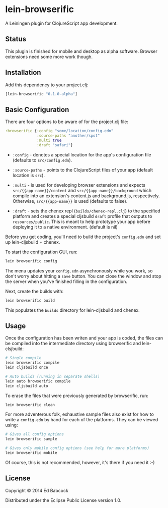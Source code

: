 # lein-browserific

A Leiningen plugin for ClojureScript app development.

## Status

This plugin is finished for mobile and desktop as alpha
software. Browser extensions need some more work though.

## Installation

Add this dependency to your project.clj:
```clj
[lein-browserific "0.1.0-alpha"]
```

## Basic Configuration

There are four options to be aware of for the project.clj file:

```clj
:browserific {:config "some/location/config.edn"
              :source-paths "another/spot"
              :multi true
              :draft "safari"}
```

- `:config` - 
  denotes a special location for the app's configuration
  file (defaults to `src/config.edn`).
  
- `:source-paths` - 
  points to the ClojureScript files of your app (default location is
  `src`).
  
- `:multi` - 
  is used for developing browser extensions and expects
  `src/{{app-name}}/content` and `src/{{app-name}}/background` which
  compile into an extension's content.js and background.js,
  respectively. Otherwise, `src/{{app-name}}` is used (defaults to
  false). 

- `:draft` -
  sets the chenex repl (`builds/chenex-repl.clj`) to the specified
  platform and creates a special cljsbuild `draft` profile that outputs
  to `resources/public`. This is meant to help prototype your app before
  deploying it to a native environment. (default is nil) 
  

Before you get coding, you'll need to build the project's `config.edn`
and set up lein-cljsbuild + chenex.

To start the configuration GUI, run:

```sh
lein browserific config 
```

The menu updates your `config.edn` asynchronously while you work, so
don't worry about hitting a `save` button. You can close the window and
stop the server when you've finished filling in the configuration. 

Next, create the builds with:

```sh
lein browserific build
```

This populates the `builds` directory for lein-cljsbuild and chenex.

## Usage

Once the configuration has been writen and your app is coded, the files
can be compiled into the intermediate directory using browserific and
lein-clsjbuild:

```sh
# Single compile
lein browserific compile
lein cljsbuild once

# Auto builds (running in separate shells)
lein auto browserific compile
lein cljsbuild auto
```

To erase the files that were previously generated by browserific, run:

```sh
lein browserific clean
```

For more adventerous folk, exhaustive sample files also exist for how to
write a `config.edn` by hand for each of the platforms. They can be
viewed using:  

```sh
# Gives all config options
lein browserific sample

# Gives only mobile config options (see help for more platforms)
lein browserific mobile
```
Of course, this is not recommended, however, it's there if you need it :-)


## License

Copyright © 2014 Ed Babcock

Distributed under the Eclipse Public License version 1.0.
